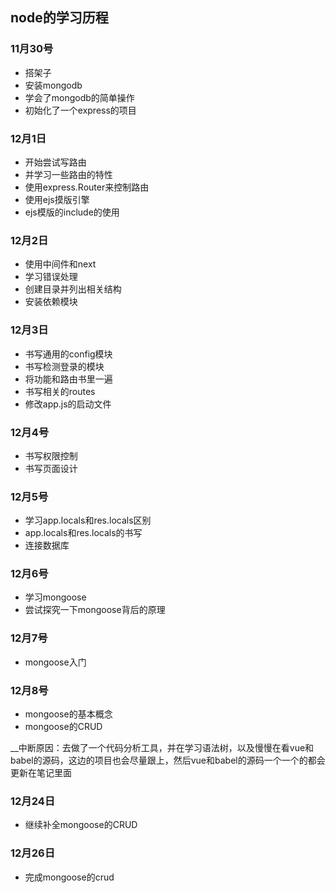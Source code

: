 ## node的学习历程

### 11月30号

- 搭架子
- 安装mongodb
- 学会了mongodb的简单操作
- 初始化了一个express的项目

### 12月1日

- 开始尝试写路由
- 并学习一些路由的特性
- 使用express.Router来控制路由
- 使用ejs摸版引擎
- ejs模版的include的使用

### 12月2日
- 使用中间件和next
- 学习错误处理
- 创建目录并列出相关结构
- 安装依赖模块

### 12月3日
- 书写通用的config模块
- 书写检测登录的模块
- 将功能和路由书里一遍
- 书写相关的routes
- 修改app.js的启动文件

### 12月4号
- 书写权限控制
- 书写页面设计

### 12月5号
- 学习app.locals和res.locals区别
- app.locals和res.locals的书写
- 连接数据库

### 12月6号
- 学习mongoose
- 尝试探究一下mongoose背后的原理

### 12月7号
- mongoose入门

### 12月8号
- mongoose的基本概念
- mongoose的CRUD

__中断原因：去做了一个代码分析工具，并在学习语法树，以及慢慢在看vue和babel的源码，这边的项目也会尽量跟上，然后vue和babel的源码一个一个的都会更新在笔记里面

### 12月24日
- 继续补全mongoose的CRUD

### 12月26日
- 完成mongoose的crud